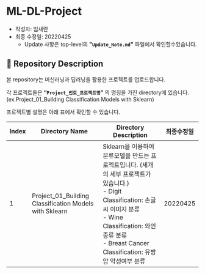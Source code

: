 # ML-DL-Project



- 작성자: 임새란
- 최종 수정일: 20220425
    - Update 사항은 top-level의 **"`Update_Note.md`"** 파일에서 확인할수있습니다.
    


## 📃 **Repository Description**



본 repository는 머신러닝과 딥러닝을 활용한 프로젝트를 업로드합니다.

각 프로젝트들은 **“`Project_번호_프로젝트명`”** 의 명칭을 가진 directory에 있습니다. (ex.Project_01_Building Classification Models with Sklearn)

프로젝트별 설명은 아래 표에서 확인할 수 있습니다.

| **Index** | **Directory Name** | **Directory Description** | **최종수정일** |
| --- | --- | --- | --- |
| 1 | Project_01_Building Classification Models with Sklearn | Sklearn을 이용하여 분류모델을 만드는 프로젝트입니다. (세개의 세부 프로젝트가 있습니다.)<br>- Digit Classification: 손글씨 이미지 분류</br> - Wine Classification: 와인종류 분류</br> - Breast Cancer Classification: 유방암 악성여부 분류</br>  | 20220425 |
